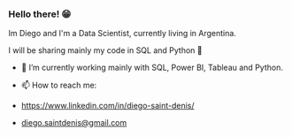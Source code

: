 ### Hello there! 😁


Im Diego and I'm a Data Scientist, currently living in Argentina.

I will be sharing mainly my code in SQL and Python 🐍

- 🔭 I’m currently working mainly with SQL, Power BI, Tableau and Python.

- 📫 How to reach me:
-  https://www.linkedin.com/in/diego-saint-denis/
-  diego.saintdenis@gmail.com



